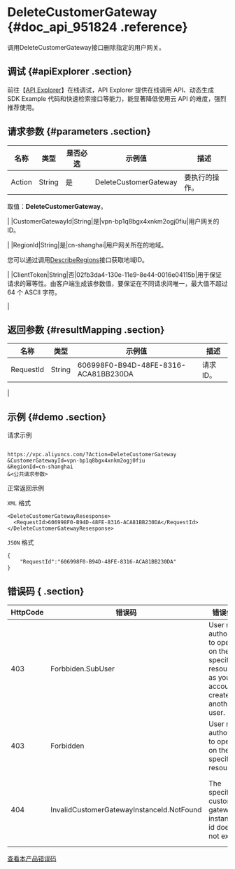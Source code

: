 # DeleteCustomerGateway {#doc_api_951824 .reference}

调用DeleteCustomerGateway接口删除指定的用户网关。

## 调试 {#apiExplorer .section}

前往【[API Explorer](https://api.aliyun.com/#product=Vpc&api=DeleteCustomerGateway)】在线调试，API Explorer 提供在线调用 API、动态生成 SDK Example 代码和快速检索接口等能力，能显著降低使用云 API 的难度，强烈推荐使用。

## 请求参数 {#parameters .section}

|名称|类型|是否必选|示例值|描述|
|--|--|----|---|--|
|Action|String|是|DeleteCustomerGateway|要执行的操作。

 取值：**DeleteCustomerGateway**。

 |
|CustomerGatewayId|String|是|vpn-bp1q8bgx4xnkm2ogj0fiu|用户网关的ID。

 |
|RegionId|String|是|cn-shanghai|用户网关所在的地域。

 您可以通过调用[DescribeRegions](~~36063~~)接口获取地域ID。

 |
|ClientToken|String|否|02fb3da4-130e-11e9-8e44-0016e04115b|用于保证请求的幂等性。由客户端生成该参数值，要保证在不同请求间唯一，最大值不超过 64 个 ASCII 字符。

 |

## 返回参数 {#resultMapping .section}

|名称|类型|示例值|描述|
|--|--|---|--|
|RequestId|String|606998F0-B94D-48FE-8316-ACA81BB230DA|请求ID。

 |

## 示例 {#demo .section}

请求示例

``` {#request_demo}

https://vpc.aliyuncs.com/?Action=DeleteCustomerGateway
&CustomerGatewayId=vpn-bp1q8bgx4xnkm2ogj0fiu
&RegionId=cn-shanghai
&<公共请求参数>

```

正常返回示例

`XML` 格式

``` {#xml_return_success_demo}
<DeleteCustomerGatewayResesponse>
  <RequestId>606998F0-B94D-48FE-8316-ACA81BB230DA</RequestId>
</DeleteCustomerGatewayResesponse>

```

`JSON` 格式

``` {#json_return_success_demo}
{
	"RequestId":"606998F0-B94D-48FE-8316-ACA81BB230DA"
}
```

## 错误码 { .section}

|HttpCode|错误码|错误信息|描述|
|--------|---|----|--|
|403|Forbbiden.SubUser|User not authorized to operate on the specified resource as your account is created by another user.|您没有权限操作该资源，请您申请操作权限后再试。|
|403|Forbidden|User not authorized to operate on the specified resource.|您没有权限操作指定资源，请提交工单咨询。|
|404|InvalidCustomerGatewayInstanceId.NotFound|The specified customer gateway instance id does not exist.|指定的 Instance 不存在，请您检查 Instance 是否正确。|

[查看本产品错误码](https://error-center.aliyun.com/status/product/Vpc)

